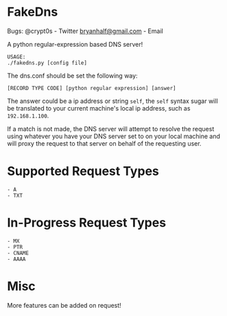 FakeDns
=======

Bugs:
@crypt0s - Twitter
bryanhalf@gmail.com - Email


A python regular-expression based DNS server!

    USAGE:
    ./fakedns.py [config file]

The dns.conf should be set the following way:

    [RECORD TYPE CODE] [python regular expression] [answer]

The answer could be a ip address or string `self`,
the `self` syntax sugar will be translated to your current machine's local ip address, such as `192.168.1.100`.

If a match is not made, the DNS server will attempt to resolve the request using whatever you have your DNS server set to on your local machine and will proxy the request to that server on behalf of the requesting user.

Supported Request Types
=======================
    - A
    - TXT

In-Progress Request Types
=========================
    - MX
    - PTR
    - CNAME
    - AAAA

Misc
====
More features can be added on request!
